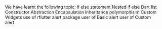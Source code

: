 We have learnt the following topic:
if else statement
Nested if else
Dart list
Constructor
Abstraction
Encapsulation
Inheritance
polymorphisim
Custom Widgets
use of rflutter alert package
user of Basic alert
user of Custom alert

